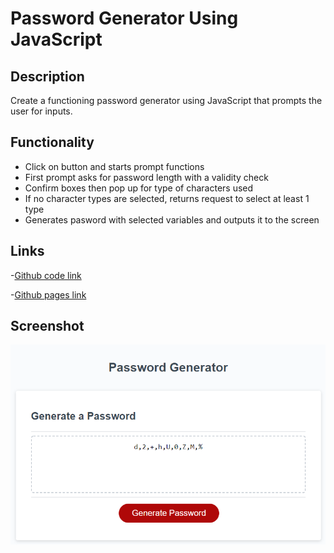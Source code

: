 # Password Generator Using JavaScript

## Description
Create a functioning password generator using JavaScript that prompts the user for inputs. 

## Functionality
- Click on button and starts prompt functions
- First prompt asks for password length with a validity check
- Confirm boxes then pop up for type of characters used
- If no character types are selected, returns request to select at least 1 type
- Generates pasword with selected variables and outputs it to the screen

## Links
-[Github code link](https://github.com/heintze11/password-generator)

-[Github pages link](https://heintze11.github.io/password-generator/)

## Screenshot
![final-screenshot](Assets/images/lh-final-password.PNG)

